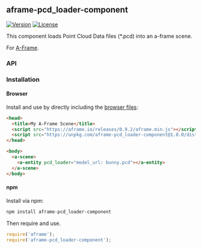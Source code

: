 ## aframe-pcd_loader-component

[![Version](http://img.shields.io/npm/v/aframe-pcd_loader-component.svg?style=flat-square)](https://npmjs.org/package/aframe-pcd_loader-component)
[![License](http://img.shields.io/npm/l/aframe-pcd_loader-component.svg?style=flat-square)](https://npmjs.org/package/aframe-pcd_loader-component)

This component loads Point Cloud Data files (*.pcd) into an a-frame scene.

For [A-Frame](https://aframe.io).

### API

### Installation

#### Browser

Install and use by directly including the [browser files](dist):

```html
<head>
  <title>My A-Frame Scene</title>
  <script src="https://aframe.io/releases/0.9.2/aframe.min.js"></script>
  <script src="https://unpkg.com/aframe-pcd_loader-component@1.0.0/dist/aframe-pcd_loader-component.min.js"></script>
</head>

<body>
  <a-scene>
    <a-entity pcd_loader="model_url: bunny.pcd"></a-entity>
  </a-scene>
</body>
```

#### npm

Install via npm:

```bash
npm install aframe-pcd_loader-component
```

Then require and use.

```js
require('aframe');
require('aframe-pcd_loader-component');
```
